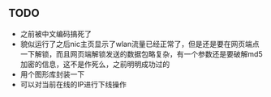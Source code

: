 ## TODO
* 之前被中文编码搞死了
* 貌似运行了之后nic主页显示了wlan流量已经正常了，但是还是要在网页端点一下解锁，而且网页端解锁发送的数据包略复杂，有一个参数还是要破解md5加密的信息，这不是作死么，之前明明成功过的
* 用个图形库封装一下
* 可以对当前在线的IP进行下线操作
